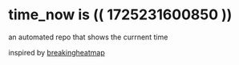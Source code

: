 # time_now is (( 1725231600850 ))

an automated repo that shows the currnent time

inspired by [breakingheatmap](https://github.com/breakingheatmap/breakingheatmap)